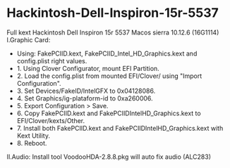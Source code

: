 # Hackintosh-Dell-Inspiron-15r-5537
Full kext Hackintosh Dell Inspiron 15r 5537 Macos sierra 10.12.6 (16G1114)
I.Graphic Card:
  <ul><li>Using: FakePCIID.kext, FakePCIID_Intel_HD_Graphics.kext and config.plist right values.</li>
        <li>1. Using Clover Configurator, mount EFI Partition.</li>
        <li>2. Load the config.plist from mounted EFI/Clover/ using "Import Configuration".</li>
        <li>3. Set Devices/FakeID/IntelGFX to 0x04128086.</li>
        <li>4. Set Graphics/ig-plataform-id to 0xa260006.</li>
        <li>5. Export Configuration > Save.</li>
        <li>6. Copy FakePCIID.kext and FakePCIIDIntelHD_Graphics.kext to EFI/Clover/kexts/Other.</li>
        <li>7. Install both FakePCIID.kext and FakePCIIDIntelHD_Graphics.kext with Kext Utility.</li>
        <li>8. Reboot.</li></ul>
II.Audio: 
  Install tool VoodooHDA-2.8.8.pkg will auto fix audio (ALC283)
